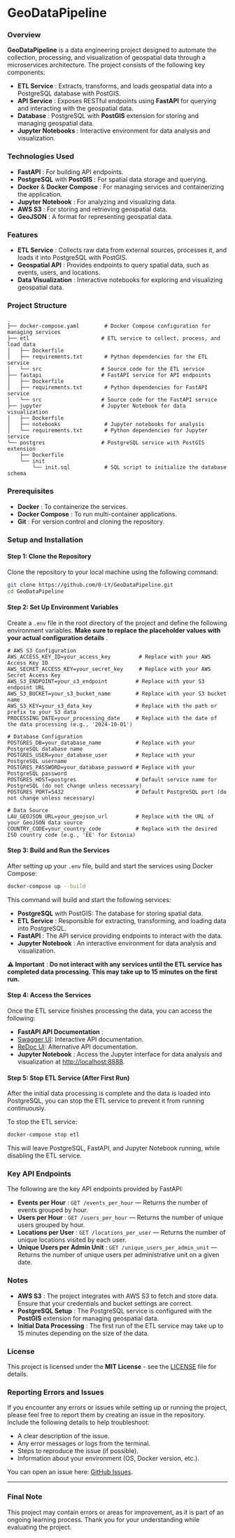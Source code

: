 # GeoDataPipeline

### Overview

**GeoDataPipeline** is a data engineering project designed to automate the collection, processing, and visualization of geospatial data through a microservices architecture. The project consists of the following key components:

* **ETL Service** : Extracts, transforms, and loads geospatial data into a PostgreSQL database with PostGIS.
* **API Service** : Exposes RESTful endpoints using **FastAPI** for querying and interacting with the geospatial data.
* **Database** : PostgreSQL with **PostGIS** extension for storing and managing geospatial data.
* **Jupyter Notebooks** : Interactive environment for data analysis and visualization.

### Technologies Used

* **FastAPI** : For building API endpoints.
* **PostgreSQL** with  **PostGIS** : For spatial data storage and querying.
* **Docker** &  **Docker Compose** : For managing services and containerizing the application.
* **Jupyter Notebook** : For analyzing and visualizing data.
* **AWS S3** : For storing and retrieving geospatial data.
* **GeoJSON** : A format for representing geospatial data.

### Features

* **ETL Service** : Collects raw data from external sources, processes it, and loads it into PostgreSQL with PostGIS.
* **Geospatial API** : Provides endpoints to query spatial data, such as events, users, and locations.
* **Data Visualization** : Interactive notebooks for exploring and visualizing geospatial data.

### Project Structure

```
.
├── docker-compose.yaml        # Docker Compose configuration for managing services
├── etl                       # ETL service to collect, process, and load data
│   ├── Dockerfile
│   ├── requirements.txt       # Python dependencies for the ETL service
│   └── src                   # Source code for the ETL service
├── fastapi                   # FastAPI service for API endpoints
│   ├── Dockerfile
│   ├── requirements.txt       # Python dependencies for FastAPI service
│   └── src                   # Source code for the FastAPI service
├── jupyter                   # Jupyter Notebook for data visualization
│   ├── Dockerfile
│   ├── notebooks              # Jupyter notebooks for analysis
│   └── requirements.txt       # Python dependencies for Jupyter service
└── postgres                  # PostgreSQL service with PostGIS extension
    ├── Dockerfile
    └── init
        └── init.sql           # SQL script to initialize the database schema
```

### Prerequisites

* **Docker** : To containerize the services.
* **Docker Compose** : To run multi-container applications.
* **Git** : For version control and cloning the repository.

### Setup and Installation

#### Step 1: Clone the Repository

Clone the repository to your local machine using the following command:

```bash
git clone https://github.com/0-LY/GeoDataPipeline.git
cd GeoDataPipeline
```

#### Step 2: Set Up Environment Variables

Create a `.env` file in the root directory of the project and define the following environment variables.  **Make sure to replace the placeholder values with your actual configuration details** .

```env
# AWS S3 Configuration
AWS_ACCESS_KEY_ID=your_access_key         # Replace with your AWS Access Key ID
AWS_SECRET_ACCESS_KEY=your_secret_key     # Replace with your AWS Secret Access Key
AWS_S3_ENDPOINT=your_s3_endpoint         # Replace with your S3 endpoint URL
AWS_S3_BUCKET=your_s3_bucket_name        # Replace with your S3 bucket name
AWS_S3_KEY=your_s3_data_key              # Replace with the path or prefix to your S3 data
PROCESSING_DATE=your_processing_date     # Replace with the date of the data processing (e.g., '2024-10-01')

# Database Configuration
POSTGRES_DB=your_database_name           # Replace with your PostgreSQL database name
POSTGRES_USER=your_database_user         # Replace with your PostgreSQL username
POSTGRES_PASSWORD=your_database_password # Replace with your PostgreSQL password
POSTGRES_HOST=postgres                   # Default service name for PostgreSQL (do not change unless necessary)
POSTGRES_PORT=5432                       # Default PostgreSQL port (do not change unless necessary)

# Data Source
LAU_GEOJSON_URL=your_geojson_url         # Replace with the URL of your GeoJSON data source
COUNTRY_CODE=your_country_code           # Replace with the desired ISO country code (e.g., 'EE' for Estonia)
```

#### Step 3: Build and Run the Services

After setting up your `.env` file, build and start the services using Docker Compose:

```bash
docker-compose up --build
```

This command will build and start the following services:

* **PostgreSQL** with PostGIS: The database for storing spatial data.
* **ETL Service** : Responsible for extracting, transforming, and loading data into PostgreSQL.
* **FastAPI** : The API service providing endpoints to interact with the data.
* **Jupyter Notebook** : An interactive environment for data analysis and visualization.

 **⚠️ Important** : **Do not interact with any services until the ETL service has completed data processing. This may take up to 15 minutes on the first run.**

#### Step 4: Access the Services

Once the ETL service finishes processing the data, you can access the following:

* **FastAPI API Documentation** :
* [Swagger UI](http://localhost:8000/docs): Interactive API documentation.
* [ReDoc UI](http://localhost:8000/redoc): Alternative API documentation.
* **Jupyter Notebook** : Access the Jupyter interface for data analysis and visualization at [http://localhost:8888](http://localhost:8888/).

#### Step 5: Stop ETL Service (After First Run)

After the initial data processing is complete and the data is loaded into PostgreSQL, you can stop the ETL service to prevent it from running continuously.

To stop the ETL service:

```bash
docker-compose stop etl
```

This will leave PostgreSQL, FastAPI, and Jupyter Notebook running, while disabling the ETL service.

### Key API Endpoints

The following are the key API endpoints provided by FastAPI:

* **Events per Hour** : `GET /events_per_hour` — Returns the number of events grouped by hour.
* **Users per Hour** : `GET /users_per_hour` — Returns the number of unique users grouped by hour.
* **Locations per User** : `GET /locations_per_user` — Returns the number of unique locations visited by each user.
* **Unique Users per Admin Unit** : `GET /unique_users_per_admin_unit` — Returns the number of unique users per administrative unit on a given date.

### Notes

* **AWS S3** : The project integrates with AWS S3 to fetch and store data. Ensure that your credentials and bucket settings are correct.
* **PostgreSQL Setup** : The PostgreSQL service is configured with the **PostGIS** extension for managing geospatial data.
* **Initial Data Processing** : The first run of the ETL service may take up to 15 minutes depending on the size of the data.

### License

This project is licensed under the **MIT License** - see the [LICENSE](./LICENSE) file for details.

### Reporting Errors and Issues

If you encounter any errors or issues while setting up or running the project, please feel free to report them by creating an issue in the repository. Include the following details to help troubleshoot:

* A clear description of the issue.
* Any error messages or logs from the terminal.
* Steps to reproduce the issue (if possible).
* Information about your environment (OS, Docker version, etc.).

You can open an issue here: [GitHub Issues](https://github.com/0-LY/GeoDataPipeline/issues).

---

### Final Note

This project may contain errors or areas for improvement, as it is part of an ongoing learning process. Thank you for your understanding while evaluating the project.
